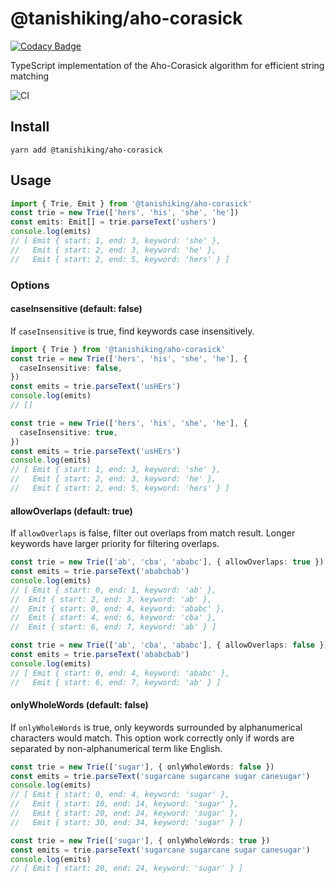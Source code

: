 # @tanishiking/aho-corasick

[![Codacy Badge](https://api.codacy.com/project/badge/Grade/f755fee925ca4cd68710817fca82c556)](https://app.codacy.com/manual/tanishiking/aho-corasick-js?utm_source=github.com&utm_medium=referral&utm_content=tanishiking/aho-corasick-js&utm_campaign=Badge_Grade_Dashboard)

TypeScript implementation of the Aho-Corasick algorithm for efficient string matching

![CI](https://github.com/tanishiking/aho-corasick-js/workflows/CI/badge.svg)

## Install

```
yarn add @tanishiking/aho-corasick
```

## Usage

```typescript
import { Trie, Emit } from '@tanishiking/aho-corasick'
const trie = new Trie(['hers', 'his', 'she', 'he'])
const emits: Emit[] = trie.parseText('ushers')
console.log(emits)
// [ Emit { start: 1, end: 3, keyword: 'she' },
//   Emit { start: 2, end: 3, keyword: 'he' },
//   Emit { start: 2, end: 5, keyword: 'hers' } ]
```

### Options

#### caseInsensitive (default: false)

If `caseInsensitive` is true, find keywords case insensitively.

```typescript
import { Trie } from '@tanishiking/aho-corasick'
const trie = new Trie(['hers', 'his', 'she', 'he'], {
  caseInsensitive: false,
})
const emits = trie.parseText('usHErs')
console.log(emits)
// []

const trie = new Trie(['hers', 'his', 'she', 'he'], {
  caseInsensitive: true,
})
const emits = trie.parseText('usHErs')
console.log(emits)
// [ Emit { start: 1, end: 3, keyword: 'she' },
//   Emit { start: 2, end: 3, keyword: 'he' },
//   Emit { start: 2, end: 5, keyword: 'hers' } ]
```

#### allowOverlaps (default: true)

If `allowOverlaps` is false, filter out overlaps from match result. Longer keywords have larger priority for filtering overlaps.

```typescript
const trie = new Trie(['ab', 'cba', 'ababc'], { allowOverlaps: true })
const emits = trie.parseText('ababcbab')
console.log(emits)
// [ Emit { start: 0, end: 1, keyword: 'ab' },
//  Emit { start: 2, end: 3, keyword: 'ab' },
//  Emit { start: 0, end: 4, keyword: 'ababc' },
//  Emit { start: 4, end: 6, keyword: 'cba' },
//  Emit { start: 6, end: 7, keyword: 'ab' } ]

const trie = new Trie(['ab', 'cba', 'ababc'], { allowOverlaps: false })
const emits = trie.parseText('ababcbab')
console.log(emits)
// [ Emit { start: 0, end: 4, keyword: 'ababc' },
//   Emit { start: 6, end: 7, keyword: 'ab' } ]
```

#### onlyWholeWords (default: false)

If `onlyWholeWords` is true, only keywords surrounded by alphanumerical characters would match.
This option work correctly only if words are separated by non-alphanumerical term like English.

```typescript
const trie = new Trie(['sugar'], { onlyWholeWords: false })
const emits = trie.parseText('sugarcane sugarcane sugar canesugar')
console.log(emits)
// [ Emit { start: 0, end: 4, keyword: 'sugar' },
//   Emit { start: 10, end: 14, keyword: 'sugar' },
//   Emit { start: 20, end: 24, keyword: 'sugar' },
//   Emit { start: 30, end: 34, keyword: 'sugar' } ]

const trie = new Trie(['sugar'], { onlyWholeWords: true })
const emits = trie.parseText('sugarcane sugarcane sugar canesugar')
console.log(emits)
// [ Emit { start: 20, end: 24, keyword: 'sugar' } ]
```
